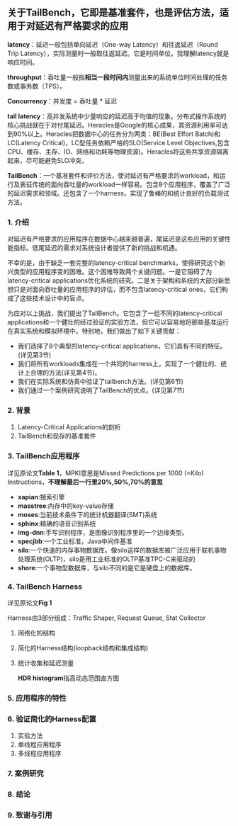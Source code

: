 ## 关于TailBench，它即是基准套件，也是评估方法，适用于对延迟有严格要求的应用

**latency**：延迟一般包括单向延迟（One-way Latency）和往返延迟（Round Trip Latency），实际测量时一般取往返延迟。它是时间单位。我理解latency就是响应时间。

**throughput**：吞吐量一般指**相当一段时间内**测量出来的系统单位时间处理的任务数或事务数（TPS）。

**Concurrency**：并发度 = 吞吐量 * 延迟

**tail latency**：高并发系统中少量响应的延迟高于均值的现象。分布式操作系统的核心挑战就在于对付尾延迟。Heracles是Google的核心成果，其资源利用率可达到90%以上。Heracles把数据中心的任务分为两类：BE(Best Effort Batch)和LC(Latency Critical)，LC型任务依赖严格的SLO(Service Level Objectives,包含CPU、缓存、主存、IO、网络和功耗等物理资源)。Heracles将这些共享资源隔离起来，尽可能避免SLO冲突。

**TailBench**：一个基准套件和评价方法，使对延迟有严格要求的workload，和运行及表征传统的面向吞吐量的workload一样容易。包含8个应用程序，覆盖了广泛的延迟需求和领域。还包含了一个harness，实现了鲁棒的和统计良好的负载测试方法。

### 1. 介绍

对延迟有严格要求的应用程序在数据中心越来越普遍，尾延迟是这些应用的关键性能指标。低尾延迟的需求对系统设计者提供了新的挑战和机遇。

不幸的是，由于缺乏一套完整的latency-critical benchmarks，使得研究这个新兴类型的应用程序变的困难。这个困难导致两个关键问题。一是它阻碍了为latency-critical applications优化系统的研究。二是关于架构和系统的大部分新思想只是对面向吞吐量的应用程序的评估，而不包含latency-critical ones，它们构成了这些技术设计中的盲点。

为应对以上挑战，我们提出了TailBench。它包含了一组不同的latency-critical applications和一个健壮的经过验证的实验方法，但它可以容易地将那些基准运行在真实系统和模拟环境中。特别地，我们做出了如下关键贡献：

- 我们选择了8个典型的latency-critical applications，它们具有不同的特征。(详见第3节)
- 我们将所有workloads集成在一个共同的harness上，实现了一个健壮的、统计上合理的方法(详见第4节)。
- 我们在实际系统和仿真中验证了tailbench方法。(详见第6节)
- 我们通过一个案例研究说明了TailBench的优点。(详见第7节)

### 2. 背景

1. Latency-Critical Applications的剖析
2. TailBench和现存的基准套件

### 3. TailBench应用程序

详见原论文**Table 1**，MPKI意思是Missed Predictions per 1000 (=Kilo) Instructions，**不理解最后一行里20%,50%,70%的意思**

- **xapian**:搜索引擎
- **masstree**:内存中的key-value存储
- **moses**:当前技术条件下的统计机器翻译(SMT)系统
- **sphinx**:精确的语音识别系统
- **img-dnn**:手写识别程序，是图像识别程序里的一个边缘类型。
- **specjbb**:一个工业标准，Java中间件基准
- **silo**:一个快速的内存事物数据库。像silo这样的数据库被广泛应用于联机事物处理系统(OLTP)，silo是用工业标准的OLTP基准TPC-C来驱动的
- **shore**:一个事物型数据库，与silo不同的是它是硬盘上的数据库。

### 4. TailBench Harness

详见原论文**Fig 1**

Harness由3部分组成：Traffic Shaper, Request Queue, Stat Collector

1. 网络化的结构

2. 简化的Harness结构(loopback结构和集成结构)

3. 统计收集和延迟测量

   **HDR histogram**指高动态范围直方图

### 5. 应用程序的特性

### 6. 验证简化的Harness配置

1. 实验方法
2. 单线程应用程序
3. 多线程应用程序

### 7. 案例研究

### 8. 结论

### 9. 致谢与引用
